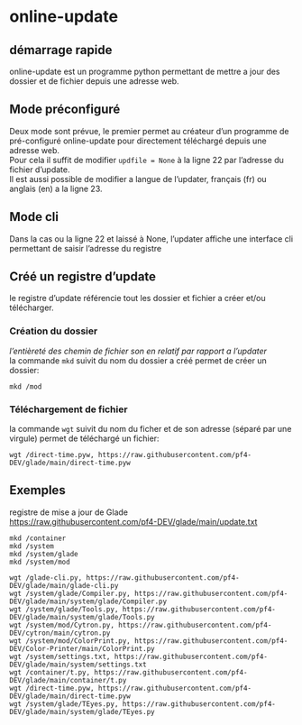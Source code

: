 # online-update
## démarrage rapide
online-update est un programme python permettant de mettre a jour des dossier et de fichier depuis une adresse web.
## Mode préconfiguré
Deux mode sont prévue, le premier permet au créateur d’un programme de pré-configuré online-update pour directement téléchargé depuis une adresse web.\
Pour cela il suffit de modifier `updfile = None` à la ligne 22 par l’adresse du fichier d’update.\
Il est aussi possible de modifier a langue de l’updater, français (fr) ou anglais (en) a la ligne 23.
## Mode cli
Dans la cas ou la ligne 22 et laissé à None, l’updater affiche une interface cli permettant de saisir l’adresse du  registre
## Créé un registre d’update
le registre d’update référencie tout les dossier et fichier a créer et/ou télécharger.
### Création du dossier
*l’entièreté des chemin de fichier son en relatif par rapport a l’updater*\
la commande `mkd` suivit du nom du dossier a créé permet de créer un dossier:
```
mkd /mod
```
### Téléchargement de fichier
la commande `wgt` suivit du nom du ficher et de son adresse (séparé par une virgule) permet de téléchargé un fichier:
```
wgt /direct-time.pyw, https://raw.githubusercontent.com/pf4-DEV/glade/main/direct-time.pyw
```
## Exemples

registre de mise a jour de Glade\
https://raw.githubusercontent.com/pf4-DEV/glade/main/update.txt
```
mkd /container
mkd /system
mkd /system/glade
mkd /system/mod

wgt /glade-cli.py, https://raw.githubusercontent.com/pf4-DEV/glade/main/glade-cli.py
wgt /system/glade/Compiler.py, https://raw.githubusercontent.com/pf4-DEV/glade/main/system/glade/Compiler.py
wgt /system/glade/Tools.py, https://raw.githubusercontent.com/pf4-DEV/glade/main/system/glade/Tools.py
wgt /system/mod/Cytron.py, https://raw.githubusercontent.com/pf4-DEV/cytron/main/cytron.py
wgt /system/mod/ColorPrint.py, https://raw.githubusercontent.com/pf4-DEV/Color-Printer/main/ColorPrint.py
wgt /system/settings.txt, https://raw.githubusercontent.com/pf4-DEV/glade/main/system/settings.txt
wgt /container/t.py, https://raw.githubusercontent.com/pf4-DEV/glade/main/container/t.py
wgt /direct-time.pyw, https://raw.githubusercontent.com/pf4-DEV/glade/main/direct-time.pyw
wgt /system/glade/TEyes.py, https://raw.githubusercontent.com/pf4-DEV/glade/main/system/glade/TEyes.py
```